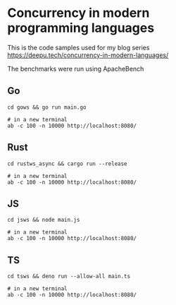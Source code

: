 # Concurrency in modern programming languages

This is the code samples used for my blog series https://deepu.tech/concurrency-in-modern-languages/

The benchmarks were run using ApacheBench

## Go

```shell
cd gows && go run main.go

# in a new terminal
ab -c 100 -n 10000 http://localhost:8080/
```

## Rust

```shell
cd rustws_async && cargo run --release

# in a new terminal
ab -c 100 -n 10000 http://localhost:8080/
```

## JS

```shell
cd jsws && node main.js

# in a new terminal
ab -c 100 -n 10000 http://localhost:8080/
```

## TS

```shell
cd tsws && deno run --allow-all main.ts

# in a new terminal
ab -c 100 -n 10000 http://localhost:8080/
```
